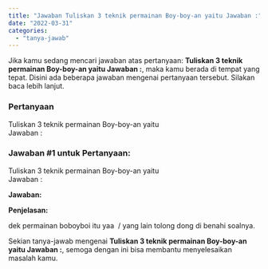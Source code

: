 ```yaml
---
title: "Jawaban Tuliskan 3 teknik permainan Boy-boy-an yaitu Jawaban :​"
date: "2022-03-31"
categories: 
  - "tanya-jawab"
---
```


Jika kamu sedang mencari jawaban atas pertanyaan: **Tuliskan 3 teknik permainan Boy-boy-an yaitu Jawaban :​**, maka kamu berada di tempat yang tepat. Disini ada beberapa jawaban mengenai pertanyaan tersebut. Silakan baca lebih lanjut.

### Pertanyaan

  
Tuliskan 3 teknik permainan Boy-boy-an yaitu  
Jawaban :​

### Jawaban #1 untuk Pertanyaan:  
Tuliskan 3 teknik permainan Boy-boy-an yaitu  
Jawaban :​

**Jawaban:**

**Penjelasan:**

dek permainan boboyboi itu yaa  / yang lain tolong dong di benahi soalnya.

Sekian tanya-jawab mengenai **Tuliskan 3 teknik permainan Boy-boy-an yaitu Jawaban :​**, semoga dengan ini bisa membantu menyelesaikan masalah kamu.
